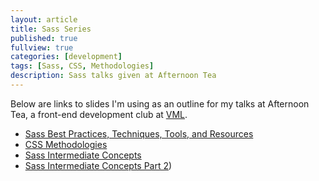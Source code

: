 ```yaml
---
layout: article
title: Sass Series
published: true
fullview: true
categories: [development]
tags: [Sass, CSS, Methodologies]
description: Sass talks given at Afternoon Tea
---
```



Below are links to slides I'm using as an outline for my talks at Afternoon Tea, a front-end development club at [VML](http://www.vml.com).

* [Sass Best Practices, Techniques, Tools, and Resources](/slides/sass-best-practices-techniques-tools-resources/)
* [CSS Methodologies](/slides/css-methodologies/)
* [Sass Intermediate Concepts]()
* [Sass Intermediate Concepts Part 2](/slides/sass-intermediate-concepts-part-2/))
